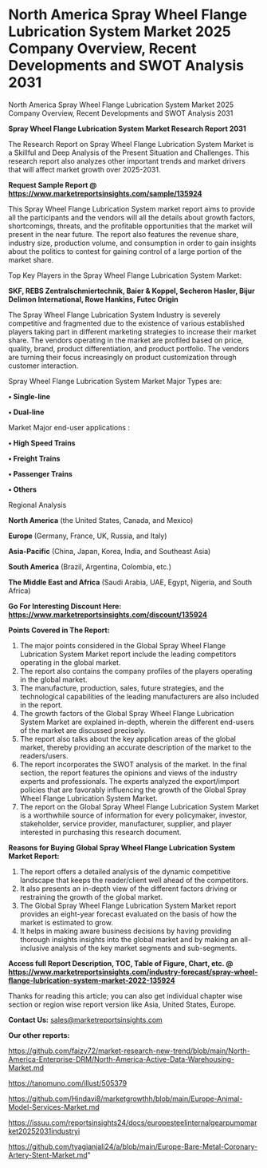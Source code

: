 # North America Spray Wheel Flange Lubrication System Market 2025 Company Overview, Recent Developments and SWOT Analysis 2031
North America Spray Wheel Flange Lubrication System Market 2025 Company Overview, Recent Developments and SWOT Analysis 2031

<strong>Spray Wheel Flange Lubrication System Market Research Report 2031</strong>

The Research Report on Spray Wheel Flange Lubrication System Market is a Skillful and Deep Analysis of the Present Situation and Challenges. This research report also analyzes other important trends and market drivers that will affect market growth over 2025-2031.

<strong>Request Sample Report @ <a href=https://www.marketreportsinsights.com/sample/135924>https://www.marketreportsinsights.com/sample/135924</a></strong>

This Spray Wheel Flange Lubrication System market report aims to provide all the participants and the vendors will all the details about growth factors, shortcomings, threats, and the profitable opportunities that the market will present in the near future. The report also features the revenue share, industry size, production volume, and consumption in order to gain insights about the politics to contest for gaining control of a large portion of the market share.

Top Key Players in the Spray Wheel Flange Lubrication System Market:

<strong>SKF, REBS Zentralschmiertechnik, Baier & Koppel, Secheron Hasler, Bijur Delimon International, Rowe Hankins, Futec Origin</strong>

The Spray Wheel Flange Lubrication System Industry is severely competitive and fragmented due to the existence of various established players taking part in different marketing strategies to increase their market share. The vendors operating in the market are profiled based on price, quality, brand, product differentiation, and product portfolio. The vendors are turning their focus increasingly on product customization through customer interaction.

Spray Wheel Flange Lubrication System Market Major Types are:

<strong>• Single-line

• Dual-line</strong>

Market Major end-user applications :

<strong>• High Speed Trains

• Freight Trains

• Passenger Trains

• Others</strong>

Regional Analysis

</u><strong><b>North America</b></strong> (the United States, Canada, and Mexico)

<strong><b>Europe </b></strong>(Germany, France, UK, Russia, and Italy)

<strong><b>Asia-Pacific</b></strong> (China, Japan, Korea, India, and Southeast Asia)

<strong><b>South America</b></strong> (Brazil, Argentina, Colombia, etc.)

<strong><b>The Middle East and Africa</b></strong> (Saudi Arabia, UAE, Egypt, Nigeria, and South Africa)

<strong>Go For Interesting Discount Here: <a href=https://www.marketreportsinsights.com/discount/135924>https://www.marketreportsinsights.com/discount/135924</a></strong>

<strong>Points Covered in The Report:</strong>
<ol>
  <li>The major points considered in the Global Spray Wheel Flange Lubrication System Market report include the leading competitors operating in the global market.</li>
  <li>The report also contains the company profiles of the players operating in the global market.</li>
  <li>The manufacture, production, sales, future strategies, and the technological capabilities of the leading manufacturers are also included in the report.</li>
  <li>The growth factors of the Global Spray Wheel Flange Lubrication System Market are explained in-depth, wherein the different end-users of the market are discussed precisely.</li>
  <li>The report also talks about the key application areas of the global market, thereby providing an accurate description of the market to the readers/users.</li>
  <li>The report incorporates the SWOT analysis of the market. In the final section, the report features the opinions and views of the industry experts and professionals. The experts analyzed the export/import policies that are favorably influencing the growth of the Global Spray Wheel Flange Lubrication System Market.</li>
  <li>The report on the Global Spray Wheel Flange Lubrication System Market is a worthwhile source of information for every policymaker, investor, stakeholder, service provider, manufacturer, supplier, and player interested in purchasing this research document.</li>
</ol>
<strong>Reasons for Buying Global Spray Wheel Flange Lubrication System Market Report:</strong>

<ol>
  <li>The report offers a detailed analysis of the dynamic competitive landscape that keeps the reader/client well ahead of the competitors.</li>
  <li>It also presents an in-depth view of the different factors driving or restraining the growth of the global market.</li>
  <li>The Global Spray Wheel Flange Lubrication System Market report provides an eight-year forecast evaluated on the basis of how the market is estimated to grow.</li>
  <li>It helps in making aware business decisions by having providing thorough insights insights into the global market and by making an all-inclusive analysis of the key market segments and sub-segments.</li>
</ol>
<strong>Access full Report Description, TOC, Table of Figure, Chart, etc. @ <a href=https://www.marketreportsinsights.com/industry-forecast/spray-wheel-flange-lubrication-system-market-2022-135924>https://www.marketreportsinsights.com/industry-forecast/spray-wheel-flange-lubrication-system-market-2022-135924</a></strong>


Thanks for reading this article; you can also get individual chapter wise section or region wise report version like Asia, United States, Europe.

<strong>Contact Us:</strong>
sales@marketreportsinsights.com

<strong>Our other reports:</strong>

<a href=https://github.com/faizy72/market-research-new-trend/blob/main/North-America-Enterprise-DRM/North-America-Active-Data-Warehousing-Market.md>https://github.com/faizy72/market-research-new-trend/blob/main/North-America-Enterprise-DRM/North-America-Active-Data-Warehousing-Market.md</a>

<a href=https://tanomuno.com/illust/505379>https://tanomuno.com/illust/505379</a>

<a href=https://github.com/Hindavi8/marketgrowthh/blob/main/Europe-Animal-Model-Services-Market.md>https://github.com/Hindavi8/marketgrowthh/blob/main/Europe-Animal-Model-Services-Market.md</a>

<a href=https://issuu.com/reportsinsights24/docs/europesteelinternalgearpumpmarket20252031industryi>https://issuu.com/reportsinsights24/docs/europesteelinternalgearpumpmarket20252031industryi</a>

<a href=https://github.com/tyagianjali24/a/blob/main/Europe-Bare-Metal-Coronary-Artery-Stent-Market.md>https://github.com/tyagianjali24/a/blob/main/Europe-Bare-Metal-Coronary-Artery-Stent-Market.md</a>"
